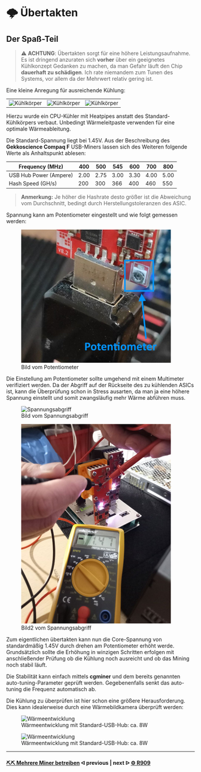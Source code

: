 # 🌩 Übertakten

## Der Spaß-Teil

<!-- > :warning: **Warning:** Do not push the big red button.  -->

<!-- > :memo: **Note:** Sunrises are beautiful.  -->

<!-- > :bulb: **Tip:** Remember to appreciate the little things in life.  -->

> :warning: **ACHTUNG**: Übertakten sorgt für eine höhere Leistungsaufnahme. Es ist dringend anzuraten sich **vorher** über ein geeignetes Kühlkonzept Gedanken zu machen, da man Gefahr läuft den Chip **dauerhaft zu schädigen**. Ich rate niemandem zum Tunen des Systems, vor allem da der Mehrwert relativ gering ist.

Eine kleine Anregung für ausreichende Kühlung:

<table><tr><td><img src=".assets/Kühlkörper.jpg" alt="Kühlkörper" width="400" /></td><td><img src=".assets/IMG-1285.jpg" alt="Kühlkörper" width="400" /></td><td><img src=".assets/IMG-1286.jpg" alt="Kühlkörper" width="400" /></td></tr></table>

Hierzu wurde ein CPU-Kühler mit Heatpipes anstatt des Standard-Kühlkörpers verbaut. Unbedingt Wärmeleitpaste verwenden für eine optimale Wärmeableitung.

Die Standard-Spannung liegt bei 1.45V. Aus der Beschreibung des **Gekkoscience Compaq F** USB-Miners lassen sich des Weiteren folgende Werte als Anhaltspunkt ablesen:

| Frequency (MHz)        | 400  | 500  | 545  | 600  | 700  | 800  |
| ---------------------- | ---- | ---- | ---- | ---- | ---- | ---- |
| USB Hub Power (Ampere) | 2.00 | 2.75 | 3.00 | 3.30 | 4.00 | 5.00 |
| Hash Speed (GH/s)      | 200  | 300  | 366  | 400  | 460  | 550  |

> **Anmerkung:** Je höher die Hashrate desto größer ist die Abweichung vom Durchschnitt, bedingt durch Herstellungstoleranzen des ASIC.

Spannung kann am Potentiometer eingestellt und wie folgt gemessen werden:
<figure>
    <img src=".assets/Potentiometer2.jpg" alt="Potentiometer" width="400" />
    <figcaption>Bild vom Potentiometer</figcaption>
</figure>
Die Einstellung am Potentiometer sollte umgehend mit einem Multimeter verifiziert werden. Da der Abgriff auf der Rückseite des zu kühlenden ASICs ist, kann die Überprüfung schon in Stress ausarten, da man ja eine höhere Spannung einstellt und somit zwangsläufig mehr Wärme abführen muss.

<figure>
    <img src=".assets/Spannungsabgriff.JPG" alt="Spannungsabgriff" width="400" />
    <figcaption>Bild vom Spannungsabgriff</figcaption>
</figure>

<figure>
    <img src=".assets/poti3.jpg" alt="Spannungsabgriff" width="400" />
    <figcaption>Bild2 vom Spannungsabgriff</figcaption>
</figure>

Zum eigentlichen übertakten kann nun die Core-Spannung von standardmäßig 1.45V durch drehen am Potentiometer erhöht werde. Grundsätzlich sollte die Erhöhung in winzigen Schritten erfolgen mit anschließender Prüfung ob die Kühlung noch ausreicht und ob das Mining noch stabil läuft.

Die Stabilität kann einfach mittels **cgminer** und dem bereits genannten auto-tuning-Parameter geprüft werden. Gegebenenfalls senkt das auto-tuning die Frequenz automatisch ab.

Die Kühlung zu überprüfen ist hier schon eine größere Herausforderung. Dies kann idealerweise durch eine Wärmebildkamera überprüft werden:

<figure><img src=".assets/IMG-1181.JPG" alt="Wärmeentwicklung" width="400" /><figcaption>Wärmeentwicklung mit Standard-USB-Hub: ca. 8W</figcaption></figure>
<figure><img src=".assets/IMG-1183.JPG" alt="Wärmeentwicklung" width="400" /><figcaption>Wärmeentwicklung mit Standard-USB-Hub: ca. 8W</figcaption></figure>

---

#### [⛏⛏ Mehrere Miner betreiben](multiple-usb-miner.md)  ᐊ  previous | next  ᐅ  [⚙️ R909](R909.md)
